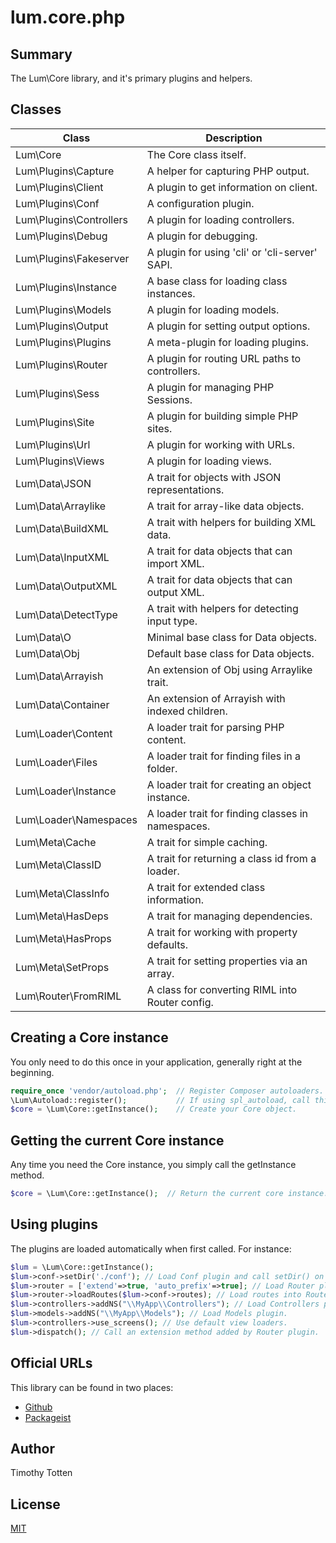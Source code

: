 # lum.core.php

## Summary

The Lum\Core library, and it's primary plugins and helpers.

## Classes

| Class                   | Description                                       |
| ----------------------- | ------------------------------------------------- |
| Lum\Core                | The Core class itself.                            |
| Lum\Plugins\Capture     | A helper for capturing PHP output.                |
| Lum\Plugins\Client      | A plugin to get information on client.            |
| Lum\Plugins\Conf        | A configuration plugin.                           |
| Lum\Plugins\Controllers | A plugin for loading controllers.                 |
| Lum\Plugins\Debug       | A plugin for debugging.                           |
| Lum\Plugins\Fakeserver  | A plugin for using 'cli' or 'cli-server' SAPI.    |
| Lum\Plugins\Instance    | A base class for loading class instances.         |
| Lum\Plugins\Models      | A plugin for loading models.                      |
| Lum\Plugins\Output      | A plugin for setting output options.              |
| Lum\Plugins\Plugins     | A meta-plugin for loading plugins.                |
| Lum\Plugins\Router      | A plugin for routing URL paths to controllers.    |
| Lum\Plugins\Sess        | A plugin for managing PHP Sessions.               |
| Lum\Plugins\Site        | A plugin for building simple PHP sites.           |
| Lum\Plugins\Url         | A plugin for working with URLs.                   |
| Lum\Plugins\Views       | A plugin for loading views.                       |
| Lum\Data\JSON           | A trait for objects with JSON representations.    |
| Lum\Data\Arraylike      | A trait for array-like data objects.              |
| Lum\Data\BuildXML       | A trait with helpers for building XML data.       |
| Lum\Data\InputXML       | A trait for data objects that can import XML.     |
| Lum\Data\OutputXML      | A trait for data objects that can output XML.     |
| Lum\Data\DetectType     | A trait with helpers for detecting input type.    |
| Lum\Data\O              | Minimal base class for Data objects.              |
| Lum\Data\Obj            | Default base class for Data objects.              |
| Lum\Data\Arrayish       | An extension of Obj using Arraylike trait.        |
| Lum\Data\Container      | An extension of Arrayish with indexed children.   |
| Lum\Loader\Content      | A loader trait for parsing PHP content.           |
| Lum\Loader\Files        | A loader trait for finding files in a folder.     |
| Lum\Loader\Instance     | A loader trait for creating an object instance.   |
| Lum\Loader\Namespaces   | A loader trait for finding classes in namespaces. |
| Lum\Meta\Cache          | A trait for simple caching.                       |
| Lum\Meta\ClassID        | A trait for returning a class id from a loader.   |
| Lum\Meta\ClassInfo      | A trait for extended class information.           |
| Lum\Meta\HasDeps        | A trait for managing dependencies.                |
| Lum\Meta\HasProps       | A trait for working with property defaults.       |
| Lum\Meta\SetProps       | A trait for setting properties via an array.      |
| Lum\Router\FromRIML     | A class for converting RIML into Router config.   |

## Creating a Core instance

You only need to do this once in your application, generally right at the
beginning.

```php
require_once 'vendor/autoload.php';  // Register Composer autoloaders.
\Lum\Autoload::register();           // If using spl_autoload, call this.
$core = \Lum\Core::getInstance();    // Create your Core object.
```

## Getting the current Core instance

Any time you need the Core instance, you simply call the getInstance method.

```php
$core = \Lum\Core::getInstance();  // Return the current core instance.
```

## Using plugins

The plugins are loaded automatically when first called. For instance:

```php
$lum = \Lum\Core::getInstance(); 
$lum->conf->setDir('./conf'); // Load Conf plugin and call setDir() on it.   
$lum->router = ['extend'=>true, 'auto_prefix'=>true]; // Load Router plugin.
$lum->router->loadRoutes($lum->conf->routes); // Load routes into Router.
$lum->controllers->addNS("\\MyApp\\Controllers"); // Load Controllers plugin.
$lum->models->addNS("\\MyApp\\Models"); // Load Models plugin.
$lum->controllers->use_screens(); // Use default view loaders.
$lum->dispatch(); // Call an extension method added by Router plugin.
```

## Official URLs

This library can be found in two places:

 * [Github](https://github.com/supernovus/lum.core.php)
 * [Packageist](https://packagist.org/packages/lum/lum-core)

## Author

Timothy Totten

## License

[MIT](https://spdx.org/licenses/MIT.html)
